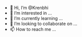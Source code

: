 - 👋 Hi, I’m @Krenbhi
- 👀 I’m interested in ...
- 🌱 I’m currently learning ...
- 💞️ I’m looking to collaborate on ...
- 📫 How to reach me ...

<!---
Krenbhi/Krenbhi is a ✨ special ✨ repository because its `README.md` (this file) appears on your GitHub profile.
You can click the Preview link to take a look at your changes.
--->
